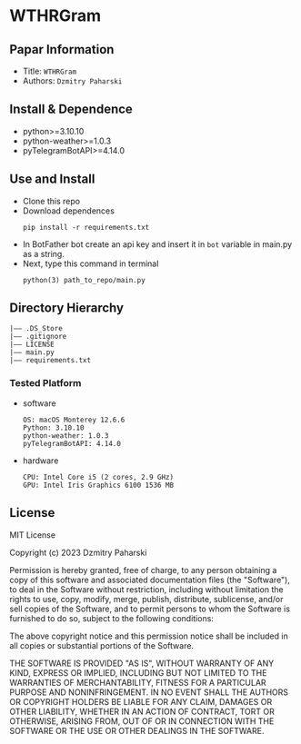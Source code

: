 WTHRGram
===
## Papar Information
- Title:  `WTHRGram`
- Authors:  `Dzmitry Paharski`

## Install & Dependence
- python>=3.10.10
- python-weather>=1.0.3
- pyTelegramBotAPI>=4.14.0

## Use and Install
- Clone this repo
- Download dependences
  ```
  pip install -r requirements.txt
  ```
- In BotFather bot create an api key and insert it in ```bot``` variable in main.py as a string.
- Next, type this command in terminal
  ```
  python(3) path_to_repo/main.py
  ```

## Directory Hierarchy
```
|—— .DS_Store
|—— .gitignore
|—— LICENSE
|—— main.py
|—— requirements.txt
```

### Tested Platform
- software
  ```
  OS: macOS Monterey 12.6.6
  Python: 3.10.10
  python-weather: 1.0.3
  pyTelegramBotAPI: 4.14.0
  ```
- hardware
  ```
  CPU: Intel Core i5 (2 cores, 2.9 GHz)
  GPU: Intel Iris Graphics 6100 1536 МB
  ```

## License

MIT License

Copyright (c) 2023 Dzmitry Paharski

Permission is hereby granted, free of charge, to any person obtaining a copy
of this software and associated documentation files (the "Software"), to deal
in the Software without restriction, including without limitation the rights
to use, copy, modify, merge, publish, distribute, sublicense, and/or sell
copies of the Software, and to permit persons to whom the Software is
furnished to do so, subject to the following conditions:

The above copyright notice and this permission notice shall be included in all
copies or substantial portions of the Software.

THE SOFTWARE IS PROVIDED "AS IS", WITHOUT WARRANTY OF ANY KIND, EXPRESS OR
IMPLIED, INCLUDING BUT NOT LIMITED TO THE WARRANTIES OF MERCHANTABILITY,
FITNESS FOR A PARTICULAR PURPOSE AND NONINFRINGEMENT. IN NO EVENT SHALL THE
AUTHORS OR COPYRIGHT HOLDERS BE LIABLE FOR ANY CLAIM, DAMAGES OR OTHER
LIABILITY, WHETHER IN AN ACTION OF CONTRACT, TORT OR OTHERWISE, ARISING FROM,
OUT OF OR IN CONNECTION WITH THE SOFTWARE OR THE USE OR OTHER DEALINGS IN THE
SOFTWARE.
